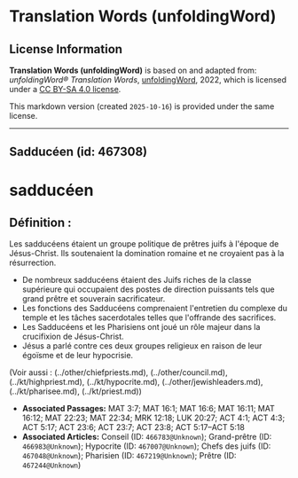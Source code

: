 # Translation Words (unfoldingWord)

## License Information

**Translation Words (unfoldingWord)** is based on and adapted from: _unfoldingWord® Translation Words_, [unfoldingWord](https://unfoldingword.org/utw), 2022, which is licensed under a [CC BY-SA 4.0 license](https://creativecommons.org/licenses/by-sa/4.0/legalcode.en).

This markdown version (created `2025-10-16`) is provided under the same license.



--------------------------------

## Sadducéen (id: 467308)

sadducéen
=========

Définition :
------------

Les sadducéens étaient un groupe politique de prêtres juifs à l'époque de Jésus\-Christ. Ils soutenaient la domination romaine et ne croyaient pas à la résurrection.

* De nombreux sadducéens étaient des Juifs riches de la classe supérieure qui occupaient des postes de direction puissants tels que grand prêtre et souverain sacrificateur.
* Les fonctions des Sadducéens comprenaient l'entretien du complexe du temple et les tâches sacerdotales telles que l'offrande des sacrifices.
* Les Sadducéens et les Pharisiens ont joué un rôle majeur dans la crucifixion de Jésus\-Christ.
* Jésus a parlé contre ces deux groupes religieux en raison de leur égoïsme et de leur hypocrisie.

(Voir aussi : (../other/chiefpriests.md), (../other/council.md), (../kt/highpriest.md), (../kt/hypocrite.md), (../other/jewishleaders.md), (../kt/pharisee.md), (../kt/priest.md))

* **Associated Passages:** MAT 3:7; MAT 16:1; MAT 16:6; MAT 16:11; MAT 16:12; MAT 22:23; MAT 22:34; MRK 12:18; LUK 20:27; ACT 4:1; ACT 4:3; ACT 5:17; ACT 23:6; ACT 23:7; ACT 23:8; ACT 5:17–ACT 5:18
* **Associated Articles:** Conseil (ID: `466783@Unknown`); Grand-prêtre (ID: `466983@Unknown`); Hypocrite (ID: `467007@Unknown`); Chefs des juifs (ID: `467048@Unknown`); Pharisien (ID: `467219@Unknown`); Prêtre (ID: `467244@Unknown`)

